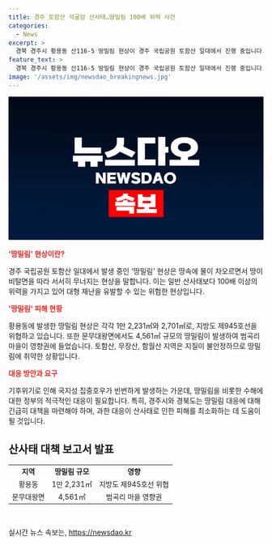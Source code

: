 ```yaml
---
title: 경주 토함산 석굴암 산사태…땅밀림 100배 위력 사건
categories:
  - News
excerpt: >
  경북 경주시 황용동 산116-5 땅밀림 현상이 경주 국립공원 토함산 일대에서 진행 중입니다. 산사태와 함께 발생한 이 현상은 산 표면이 떨어져 나가는 일반 산사태보다 100배 이상의 위력을 지니고 있어 대형 재난을 유발할 수 있습니다. 지리적 불안정과 기후위기로 인한 국지성 집중호우가 땅밀림 발생을 촉진하고 있으며, 녹색연합은 정부와 지자체가 긴급 대응에 총력을 기울여야 한다고 촉구했습니다.
feature_text: >
  경북 경주시 황용동 산116-5 땅밀림 현상이 경주 국립공원 토함산 일대에서 진행 중입니다. 산사태와 함께 발생한 이 현상은 산 표면이 떨어져 나가는 일반 산사태보다 100배 이상의 위력을 지니고 있어 대형 재난을 유발할 수 있습니다. 지리적 불안정과 기후위기로 인한 국지성 집중호우가 땅밀림 발생을 촉진하고 있으며, 녹색연합은 정부와 지자체가 긴급 대응에 총력을 기울여야 한다고 촉구했습니다.
image: '/assets/img/newsdao_breakingnews.jpg'
---
```


<p><img src="/assets/img/newsdao_breakingnews.jpg" alt="flaretime 속보" /></p>

<p><b><span style="color: #ee2323;">'땅밀림' 현상이란?</span></b></p>

<p data-ke-size="size16">경주 국립공원 토함산 일대에서 발생 중인 '땅밀림' 현상은 땅속에 물이 차오르면서 땅이 비탈면을 따라 서서히 무너지는 현상을 말합니다. 이는 일반 산사태보다 100배 이상의 위력을 가지고 있어 대형 재난을 유발할 수 있는 위험한 현상입니다.</p>

<p><b><span style="color: #ee2323;">'땅밀림' 피해 현황</span></b></p>

<p data-ke-size="size16">황용동에 발생한 땅밀림 현상은 각각 1만 2,231㎡와 2,701㎡로, 지방도 제945호선을 위협하고 있습니다. 또한 문무대왕면에서도 4,561㎡ 규모의 땅밀림이 발생하여 범곡리 마을이 영향권에 들었습니다. 토함산, 무장산, 함월산 지역은 지질이 불안정하므로 땅밀림에 취약한 상황입니다.</p>

<p><b><span style="color: #ee2323;">대응 방안과 요구</span></b></p>

<p data-ke-size="size16">기후위기로 인해 국지성 집중호우가 빈번하게 발생하는 가운데, 땅밀림을 비롯한 수해에 대한 정부의 적극적인 대응이 필요합니다. 특히, 경주시와 경북도는 땅밀림 대응에 대해 긴급히 대책을 마련해야 하며, 과한 대응이 산사태로 인한 피해를 최소화하는 데 도움이 될 것입니다.</p>

<h2 data-ke-size="size26">산사태 대책 보고서 발표</h2>

<table>
<tbody>
<tr>
<td style="text-align: center; height: 17px;"><b>지역</b></td>
<td style="text-align: center; height: 17px;"><b>땅밀림 규모</b></td>
<td style="text-align: center; height: 17px;"><b>영향</b></td>
</tr>
<tr>
<td style="text-align: center; height: 17px;">황용동</td>
<td style="text-align: center; height: 17px;">1만 2,231㎡</td>
<td style="text-align: center; height: 17px;">지방도 제945호선 위협</td>
</tr>
<tr>
<td style="text-align: center; height: 17px;">문무대왕면</td>
<td style="text-align: center; height: 17px;">4,561㎡</td>
<td style="text-align: center; height: 17px;">범곡리 마을 영향권</td>
</tr>
</tbody>
</table>

<p data-ke-size="size16">&nbsp;</p>
실시간 뉴스 속보는, <a href="https://newsdao.kr" rel="dofollow">https://newsdao.kr</a>


